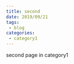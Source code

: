 ```yaml
---
title: second 
date: 2019/09/21
tags:
 - blog
categories:
 - category1
---
```


second page in category1